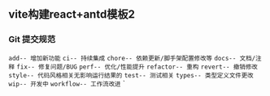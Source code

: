 ## vite构建react+antd模板2

### Git 提交规范
`add-- 增加新功能`
`ci-- 持续集成`
`chore-- 依赖更新/脚手架配置修改等`
`docs-- 文档/注释`
`fix-- 修复问题/BUG`
`perf-- 优化/性能提升`
`refactor-- 重构`
`revert-- 撤销修改`
`style-- 代码风格相关无影响运行结果的`
`test-- 测试相关`
`types-- 类型定义文件更改`
`wip-- 开发中`
`workflow-- 工作流改进`
`
